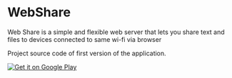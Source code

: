 # WebShare
Web Share is a simple and flexible web server that lets you share text and files to devices connected to same wi-fi via browser

Project source code of first version of the application.

<a href='https://play.google.com/store/apps/details?id=ss.nscube.webshare&hl=en_IN&pcampaignid=pcampaignidMKT-Other-global-all-co-prtnr-py-PartBadge-Mar2515-1'><img alt='Get it on Google Play' src='https://play.google.com/intl/en_us/badges/static/images/badges/en_badge_web_generic.png'/></a>
